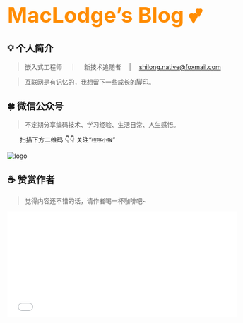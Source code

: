 ### <font size=24 color="darkorange"> MacLodge’s Blog 💕 </font>    <!-- {docsify-ignore} -->

## 💡 个人简介

> 嵌入式工程师 &emsp;｜&emsp; 新技术追随者 &emsp;|&emsp; shilong.native@foxmail.com

> 互联网是有记忆的，我想留下一些成长的脚印。

## 🍀 微信公众号

> 不定期分享编码技术、学习经验、生活日常、人生感悟。

&emsp;&emsp;扫描下方二维码 👇👇 关注“`程序小猴`”

![logo](https://cdn.jsdelivr.net/gh/EchoHeim/actapb/docs/images/Qart_CodeMonkey.gif ':size=350x350')

## ☕ 赞赏作者

> 觉得内容还不错的话，请作者喝一杯咖啡吧~

<!-- 赞赏链接 -->
<iframe src="./sponsor/simple/index.html" 
    style="overflow-x:hidden;overflow-y:hidden; border:0xp none #fff; min-height:240px; min-width:520px;"  
    frameborder="0" 
    scrolling="no">
</iframe>

<!-- 外链分享 -->
<link rel="stylesheet" href="https://cdnjs.cloudflare.com/ajax/libs/social-share.js/1.0.16/css/share.min.css">
<div class="social-share"></div>
<script type="text/javascript" src="https://cdnjs.cloudflare.com/ajax/libs/social-share.js/1.0.16/js/social-share.min.js"></script>
